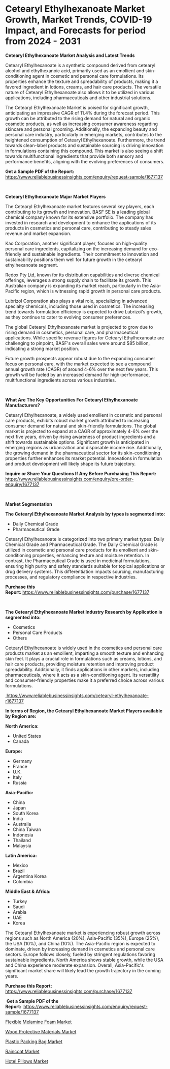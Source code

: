 <p><h1>Cetearyl Ethylhexanoate Market Growth, Market Trends, COVID-19 Impact, and Forecasts for period from 2024 - 2031</h1></p><p><strong>Cetearyl Ethylhexanoate Market Analysis and Latest Trends</strong></p>
<p><p>Cetearyl Ethylhexanoate is a synthetic compound derived from cetearyl alcohol and ethylhexanoic acid, primarily used as an emollient and skin-conditioning agent in cosmetic and personal care formulations. Its properties enhance the texture and spreadability of products, making it a favored ingredient in lotions, creams, and hair care products. The versatile nature of Cetearyl Ethylhexanoate also allows it to be utilized in various applications, including pharmaceuticals and other industrial solutions.</p><p>The Cetearyl Ethylhexanoate Market is poised for significant growth, anticipating an impressive CAGR of 11.4% during the forecast period. This growth can be attributed to the rising demand for natural and organic cosmetic products, as well as increasing consumer awareness regarding skincare and personal grooming. Additionally, the expanding beauty and personal care industry, particularly in emerging markets, contributes to the heightened consumption of Cetearyl Ethylhexanoate. Furthermore, the trend towards clean-label products and sustainable sourcing is driving innovation in formulations containing this compound. This market is also seeing a shift towards multifunctional ingredients that provide both sensory and performance benefits, aligning with the evolving preferences of consumers.</p></p>
<p><strong>Get a Sample PDF of the Report:&nbsp;</strong> <a href="https://www.reliablebusinessinsights.com/enquiry/request-sample/1677137?utm_campaign=62&utm_medium=2&utm_source=Github&utm_content=ia&utm_term=18112024&utm_id=cetearyl-ethylhexanoate">https://www.reliablebusinessinsights.com/enquiry/request-sample/1677137</a></p>
<p>&nbsp;</p>
<p><strong>Cetearyl Ethylhexanoate Major Market Players</strong></p>
<p><p>The Cetearyl Ethylhexanoate market features several key players, each contributing to its growth and innovation. BASF SE is a leading global chemical company known for its extensive portfolio. The company has invested in research and development to enhance the applications of its products in cosmetics and personal care, contributing to steady sales revenue and market expansion. </p><p>Kao Corporation, another significant player, focuses on high-quality personal care ingredients, capitalizing on the increasing demand for eco-friendly and sustainable ingredients. Their commitment to innovation and sustainability positions them well for future growth in the cetearyl ethylhexanoate segment.</p><p>Redox Pty Ltd, known for its distribution capabilities and diverse chemical offerings, leverages a strong supply chain to facilitate its growth. This Australian company is expanding its market reach, particularly in the Asia-Pacific region, which is witnessing rapid growth in personal care products.</p><p>Lubrizol Corporation also plays a vital role, specializing in advanced specialty chemicals, including those used in cosmetics. The increasing trend towards formulation efficiency is expected to drive Lubrizol's growth, as they continue to cater to evolving consumer preferences.</p><p>The global Cetearyl Ethylhexanoate market is projected to grow due to rising demand in cosmetics, personal care, and pharmaceutical applications. While specific revenue figures for Cetearyl Ethylhexanoate are challenging to pinpoint, BASF's overall sales were around $85 billion, indicating a strong market position.</p><p>Future growth prospects appear robust due to the expanding consumer focus on personal care, with the market expected to see a compound annual growth rate (CAGR) of around 4-6% over the next few years. This growth will be fueled by an increased demand for high-performance, multifunctional ingredients across various industries.</p></p>
<p>&nbsp;</p>
<p><strong>What Are The Key Opportunities For Cetearyl Ethylhexanoate Manufacturers?</strong></p>
<p><p>Cetearyl Ethylhexanoate, a widely used emollient in cosmetic and personal care products, exhibits robust market growth attributed to increasing consumer demand for natural and skin-friendly formulations. The global market is projected to expand at a CAGR of approximately 4-6% over the next five years, driven by rising awareness of product ingredients and a shift towards sustainable options. Significant growth is anticipated in emerging regions as urbanization and disposable income rise. Additionally, the growing demand in the pharmaceutical sector for its skin-conditioning properties further enhances its market potential. Innovations in formulation and product development will likely shape its future trajectory.</p></p>
<p><strong>Inquire or Share Your Questions If Any Before Purchasing This Report:</strong> <a href="https://www.reliablebusinessinsights.com/enquiry/pre-order-enquiry/1677137?utm_campaign=62&utm_medium=2&utm_source=Github&utm_content=ia&utm_term=18112024&utm_id=cetearyl-ethylhexanoate">https://www.reliablebusinessinsights.com/enquiry/pre-order-enquiry/1677137</a></p>
<p>&nbsp;</p>
<p><strong>Market Segmentation</strong></p>
<p><strong>The Cetearyl Ethylhexanoate Market Analysis by types is segmented into:</strong></p>
<p><ul><li>Daily Chemical Grade</li><li>Pharmaceutical Grade</li></ul></p>
<p><p>Cetearyl Ethylhexanoate is categorized into two primary market types: Daily Chemical Grade and Pharmaceutical Grade. The Daily Chemical Grade is utilized in cosmetic and personal care products for its emollient and skin-conditioning properties, enhancing texture and moisture retention. In contrast, the Pharmaceutical Grade is used in medicinal formulations, ensuring high purity and safety standards suitable for topical applications or drug delivery systems. This differentiation impacts sourcing, manufacturing processes, and regulatory compliance in respective industries.</p></p>
<p><strong>Purchase this Report:&nbsp;</strong><a href="https://www.reliablebusinessinsights.com/purchase/1677137?utm_campaign=62&utm_medium=2&utm_source=Github&utm_content=ia&utm_term=18112024&utm_id=cetearyl-ethylhexanoate">https://www.reliablebusinessinsights.com/purchase/1677137</a></p>
<p>&nbsp;</p>
<p><strong>The Cetearyl Ethylhexanoate Market Industry Research by Application is segmented into:</strong></p>
<p><ul><li>Cosmetics</li><li>Personal Care Products</li><li>Others</li></ul></p>
<p><p>Cetearyl Ethylhexanoate is widely used in the cosmetics and personal care products market as an emollient, imparting a smooth texture and enhancing skin feel. It plays a crucial role in formulations such as creams, lotions, and hair care products, providing moisture retention and improving product spreadability. Additionally, it finds applications in other markets, including pharmaceuticals, where it acts as a skin-conditioning agent. Its versatility and consumer-friendly properties make it a preferred choice across various formulations.</p></p>
<p><a href="https://www.reliablebusinessinsights.com/cetearyl-ethylhexanoate-r1677137?utm_campaign=62&utm_medium=2&utm_source=Github&utm_content=ia&utm_term=18112024&utm_id=cetearyl-ethylhexanoate">&nbsp;https://www.reliablebusinessinsights.com/cetearyl-ethylhexanoate-r1677137</a></p>
<p><strong>In terms of Region, the Cetearyl Ethylhexanoate Market Players available by Region are:</strong></p>
<p>
    <p> <strong> North America: </strong>
        <ul>
            <li>United States</li>
            <li>Canada</li>
        </ul>
        </p> 
    <p> <strong> Europe: </strong>
        <ul>
            <li>Germany</li>
            <li>France</li>
            <li>U.K.</li>
            <li>Italy</li>
            <li>Russia</li>
        </ul>
        </p> 
    <p> <strong> Asia-Pacific: </strong>
        <ul>
            <li>China</li>
            <li>Japan</li>
            <li>South Korea</li>
            <li>India</li>
            <li>Australia</li>
            <li>China Taiwan</li>
            <li>Indonesia</li>
            <li>Thailand</li>
            <li>Malaysia</li>
        </ul>
        </p> 
    <p> <strong> Latin America: </strong>
        <ul>
            <li>Mexico</li>
            <li>Brazil</li>
            <li>Argentina Korea</li>
            <li>Colombia</li>
        </ul>
        </p> 
    <p> <strong> Middle East & Africa: </strong>
        <ul>
            <li>Turkey</li>
            <li>Saudi</li>
            <li>Arabia</li>
            <li>UAE</li>
            <li>Korea</li>
        </ul>
    </p>
    </p>
<p><p>The Cetearyl Ethylhexanoate market is experiencing robust growth across regions such as North America (20%), Asia-Pacific (35%), Europe (25%), the USA (10%), and China (10%). The Asia-Pacific region is expected to dominate, driven by increasing demand in cosmetics and personal care sectors. Europe follows closely, fueled by stringent regulations favoring sustainable ingredients. North America shows stable growth, while the USA and China experience moderate expansion. Overall, Asia-Pacific's significant market share will likely lead the growth trajectory in the coming years.</p></p>
<p><strong>Purchase this Report: </strong><a href="https://www.reliablebusinessinsights.com/purchase/1677137?utm_campaign=62&utm_medium=2&utm_source=Github&utm_content=ia&utm_term=18112024&utm_id=cetearyl-ethylhexanoate">https://www.reliablebusinessinsights.com/purchase/1677137</a></p>
<p>&nbsp;<strong>Get a Sample PDF of the Report:&nbsp;&nbsp;</strong><a href="https://www.reliablebusinessinsights.com/enquiry/request-sample/1677137?utm_campaign=62&utm_medium=2&utm_source=Github&utm_content=ia&utm_term=18112024&utm_id=cetearyl-ethylhexanoate">https://www.reliablebusinessinsights.com/enquiry/request-sample/1677137</a></p>
<p><strong></strong></p>
<p><p><a href="https://github.com/SanjidaMahmud54/Market-Research-Report-List-1/blob/main/flexible-melamine-foam-market.md?utm_campaign=62&utm_medium=2&utm_source=Github&utm_content=ia&utm_term=18112024&utm_id=cetearyl-ethylhexanoate">Flexible Melamine Foam Market</a></p><p><a href="https://github.com/WashimHussain441/Market-Research-Report-List-1/blob/main/wood-protective-materials-market.md?utm_campaign=62&utm_medium=2&utm_source=Github&utm_content=ia&utm_term=18112024&utm_id=cetearyl-ethylhexanoate">Wood Protective Materials Market</a></p><p><a href="https://www.linkedin.com/pulse/plastic-packing-bag-market-size-share-growth-analysis-hmg9e?utm_campaign=62&utm_medium=2&utm_source=Github&utm_content=ia&utm_term=18112024&utm_id=cetearyl-ethylhexanoate">Plastic Packing Bag Market</a></p><p><a href="https://www.linkedin.com/pulse/global-raincoat-market-comprehensive-analysis-size-share-ihdpe?utm_campaign=62&utm_medium=2&utm_source=Github&utm_content=ia&utm_term=18112024&utm_id=cetearyl-ethylhexanoate">Raincoat Market</a></p><p><a href="https://issuu.com/reportprime-2/docs/hotel-pillows-market-size-2030.pptx_3555cf3033de7a?utm_campaign=62&utm_medium=2&utm_source=Github&utm_content=ia&utm_term=18112024&utm_id=cetearyl-ethylhexanoate">Hotel Pillows Market</a></p></p>